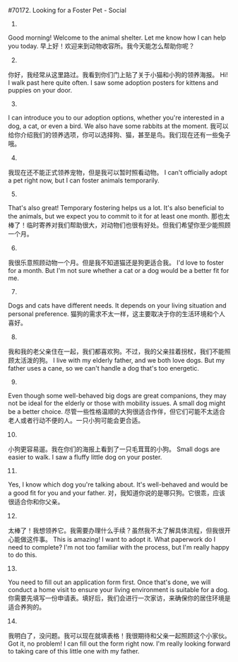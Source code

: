 #70172. Looking for a Foster Pet - Social

1.
Good morning! Welcome to the animal shelter. Let me know how I can help you today.
早上好！欢迎来到动物收容所。我今天能怎么帮助你呢？

2.
你好，我经常从这里路过。我看到你们门上贴了关于小猫和小狗的领养海报。
Hi! I walk past here quite often. I saw some adoption posters for kittens and puppies on your door.

3.
I can introduce you to our adoption options, whether you're interested in a dog, a cat, or even a bird. We also have some rabbits at the moment.
我可以给你介绍我们的领养选项，你可以选择狗、猫，甚至是鸟。我们现在还有一些兔子哦。

4.
我现在还不能正式领养宠物，但是我可以暂时照看动物。
I can't officially adopt a pet right now, but I can foster animals temporarily.

5.
That's also great! Temporary fostering helps us a lot. It's also beneficial to the animals, but we expect you to commit to it for at least one month.
那也太棒了！临时寄养对我们帮助很大，对动物们也很有好处。但我们希望你至少能照顾一个月。

6.
我很乐意照顾动物一个月。但是我不知道猫还是狗更适合我。
I'd love to foster for a month. But I'm not sure whether a cat or a dog would be a better fit for me.

7.
Dogs and cats have different needs. It depends on your living situation and personal preference.
猫狗的需求不太一样，这主要取决于你的生活环境和个人喜好。

8.
我和我的老父亲住在一起，我们都喜欢狗。不过，我的父亲拄着拐杖，我们不能照顾太活泼的狗。
I live with my elderly father, and we both love dogs. But my father uses a cane, so we can't handle a dog that's too energetic.

9.
Even though some well-behaved big dogs are great companions, they may not be ideal for the elderly or those with mobility issues. A small dog might be a better choice.
尽管一些性格温顺的大狗很适合作伴，但它们可能不太适合老人或者行动不便的人。一只小狗可能会更合适。

10.
小狗更容易遛。我在你们的海报上看到了一只毛茸茸的小狗。
Small dogs are easier to walk. I saw a fluffy little dog on your poster.

11.
Yes, I know which dog you're talking about. It's well-behaved and would be a good fit for you and your father.
对，我知道你说的是哪只狗。它很乖，应该很适合你和你父亲。

12.
太棒了！我想领养它。我需要办理什么手续？虽然我不太了解具体流程，但我很开心能做这件事。
This is amazing! I want to adopt it. What paperwork do I need to complete? I'm not too familiar with the process, but I'm really happy to do this.

13.
You need to fill out an application form first. Once that's done, we will conduct a home visit to ensure your living environment is suitable for a dog.
你需要先填写一份申请表。填好后，我们会进行一次家访，来确保你的居住环境是适合养狗的。

14.
我明白了，没问题。我可以现在就填表格！我很期待和父亲一起照顾这个小家伙。
Got it, no problem! I can fill out the form right now. I'm really looking forward to taking care of this little one with my father.